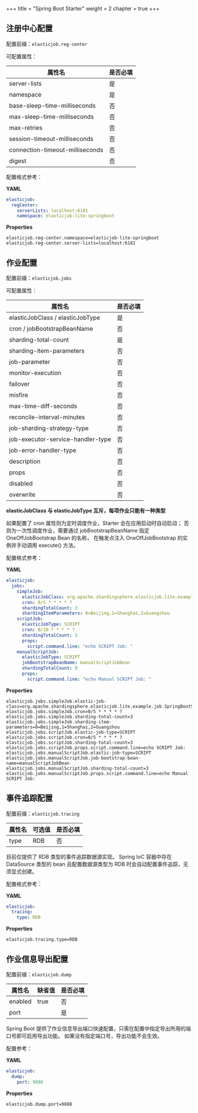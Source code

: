 +++
title = "Spring Boot Starter"
weight = 2
chapter = true
+++

## 注册中心配置

配置前缀：`elasticjob.reg-center`

可配置属性：

| 属性名                          | 是否必填 |
| ------------------------------- |:-------- |
| server-lists                    | 是       |
| namespace                       | 是       |
| base-sleep-time-milliseconds    | 否       |
| max-sleep-time-milliseconds     | 否       |
| max-retries                     | 否       |
| session-timeout-milliseconds    | 否       |
| connection-timeout-milliseconds | 否       |
| digest                          | 否       |

配置格式参考：

**YAML**
```yaml
elasticjob:
  regCenter:
    serverLists: localhost:6181
    namespace: elasticjob-lite-springboot
```

**Properties**
```
elasticjob.reg-center.namespace=elasticjob-lite-springboot
elasticjob.reg-center.server-lists=localhost:6181
```

## 作业配置

配置前缀：`elasticjob.jobs`

可配置属性：

| 属性名                            | 是否必填 |
| --------------------------------- |:-------- |
| elasticJobClass / elasticJobType  | 是       |
| cron / jobBootstrapBeanName       | 否       |
| sharding-total-count              | 是       |
| sharding-item-parameters          | 否       |
| job-parameter                     | 否       |
| monitor-execution                 | 否       |
| failover                          | 否       |
| misfire                           | 否       |
| max-time-diff-seconds             | 否       |
| reconcile-interval-minutes        | 否       |
| job-sharding-strategy-type        | 否       |
| job-executor-service-handler-type | 否       |
| job-error-handler-type            | 否       |
| description                       | 否       |
| props                             | 否       |
| disabled                          | 否       |
| overwrite                         | 否       |

**elasticJobClass 与 elasticJobType 互斥，每项作业只能有一种类型**

如果配置了 cron 属性则为定时调度作业，Starter 会在应用启动时自动启动；
否则为一次性调度作业，需要通过 jobBootstrapBeanName 指定 OneOffJobBootstrap Bean 的名称，
在触发点注入 OneOffJobBootstrap 的实例并手动调用 execute() 方法。

配置格式参考：

**YAML**
```yaml
elasticjob:
  jobs:
    simpleJob:
      elasticJobClass: org.apache.shardingsphere.elasticjob.lite.example.job.SpringBootSimpleJob
      cron: 0/5 * * * * ?
      shardingTotalCount: 3
      shardingItemParameters: 0=Beijing,1=Shanghai,2=Guangzhou
    scriptJob:
      elasticJobType: SCRIPT
      cron: 0/10 * * * * ?
      shardingTotalCount: 3
      props:
        script.command.line: "echo SCRIPT Job: "
    manualScriptJob:
      elasticJobType: SCRIPT
      jobBootstrapBeanName: manualScriptJobBean
      shardingTotalCount: 9
      props:
        script.command.line: "echo Manual SCRIPT Job: "
```

**Properties**
```
elasticjob.jobs.simpleJob.elastic-job-class=org.apache.shardingsphere.elasticjob.lite.example.job.SpringBootSimpleJob
elasticjob.jobs.simpleJob.cron=0/5 * * * * ?
elasticjob.jobs.simpleJob.sharding-total-count=3
elasticjob.jobs.simpleJob.sharding-item-parameters=0=Beijing,1=Shanghai,2=Guangzhou
elasticjob.jobs.scriptJob.elastic-job-type=SCRIPT
elasticjob.jobs.scriptJob.cron=0/5 * * * * ?
elasticjob.jobs.scriptJob.sharding-total-count=3
elasticjob.jobs.scriptJob.props.script.command.line=echo SCRIPT Job:
elasticjob.jobs.manualScriptJob.elastic-job-type=SCRIPT
elasticjob.jobs.manualScriptJob.job-bootstrap-bean-name=manualScriptJobBean
elasticjob.jobs.manualScriptJob.sharding-total-count=3
elasticjob.jobs.manualScriptJob.props.script.command.line=echo Manual SCRIPT Job:
```

## 事件追踪配置

配置前缀：`elasticjob.tracing`

| 属性名           | 可选值        | 是否必填 |
| -----------------|:------------- |:-------- |
| type             | RDB           | 否       |

目前仅提供了 RDB 类型的事件追踪数据源实现。
Spring IoC 容器中存在 DataSource 类型的 bean 且配置数据源类型为 RDB 时会自动配置事件追踪，无须显式创建。

配置格式参考：

**YAML**
```yaml
elasticjob:
  tracing:
    type: RDB
```

**Properties**
```
elasticjob.tracing.type=RDB
```

## 作业信息导出配置

配置前缀：`elasticjob.dump`

| 属性名           | 缺省值        | 是否必填 |
| -----------------|:------------- |:-------- |
| enabled          | true          | 否       |
| port             |               | 是       |

Spring Boot 提供了作业信息导出端口快速配置，只需在配置中指定导出所用的端口号即可启用导出功能。
如果没有指定端口号，导出功能不会生效。

配置参考：

**YAML**
```yaml
elasticjob:
  dump:
    port: 9888
```

**Properties**
```
elasticjob.dump.port=9888
```
